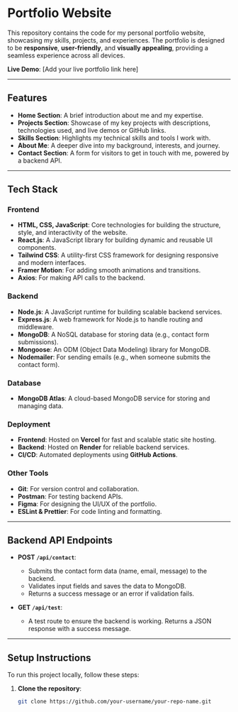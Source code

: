 # Portfolio Website

This repository contains the code for my personal portfolio website, showcasing my skills, projects, and experiences. The portfolio is designed to be **responsive**, **user-friendly**, and **visually appealing**, providing a seamless experience across all devices.

**Live Demo**: [Add your live portfolio link here]

---

## Features

- **Home Section**: A brief introduction about me and my expertise.
- **Projects Section**: Showcase of my key projects with descriptions, technologies used, and live demos or GitHub links.
- **Skills Section**: Highlights my technical skills and tools I work with.
- **About Me**: A deeper dive into my background, interests, and journey.
- **Contact Section**: A form for visitors to get in touch with me, powered by a backend API.

---

## Tech Stack

### Frontend
- **HTML, CSS, JavaScript**: Core technologies for building the structure, style, and interactivity of the website.
- **React.js**: A JavaScript library for building dynamic and reusable UI components.
- **Tailwind CSS**: A utility-first CSS framework for designing responsive and modern interfaces.
- **Framer Motion**: For adding smooth animations and transitions.
- **Axios**: For making API calls to the backend.

### Backend
- **Node.js**: A JavaScript runtime for building scalable backend services.
- **Express.js**: A web framework for Node.js to handle routing and middleware.
- **MongoDB**: A NoSQL database for storing data (e.g., contact form submissions).
- **Mongoose**: An ODM (Object Data Modeling) library for MongoDB.
- **Nodemailer**: For sending emails (e.g., when someone submits the contact form).

### Database
- **MongoDB Atlas**: A cloud-based MongoDB service for storing and managing data.

### Deployment
- **Frontend**: Hosted on **Vercel** for fast and scalable static site hosting.
- **Backend**: Hosted on **Render** for reliable backend services.
- **CI/CD**: Automated deployments using **GitHub Actions**.

### Other Tools
- **Git**: For version control and collaboration.
- **Postman**: For testing backend APIs.
- **Figma**: For designing the UI/UX of the portfolio.
- **ESLint & Prettier**: For code linting and formatting.

---

## Backend API Endpoints

- **POST `/api/contact`**:
  - Submits the contact form data (name, email, message) to the backend.
  - Validates input fields and saves the data to MongoDB.
  - Returns a success message or an error if validation fails.

- **GET `/api/test`**:
  - A test route to ensure the backend is working. Returns a JSON response with a success message.

---

## Setup Instructions

To run this project locally, follow these steps:

1. **Clone the repository**:
   ```bash
   git clone https://github.com/your-username/your-repo-name.git

   
